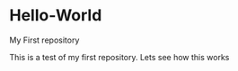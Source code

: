 # Hello-World
My First repository


This is a test of my first repository.  Lets see how this works

